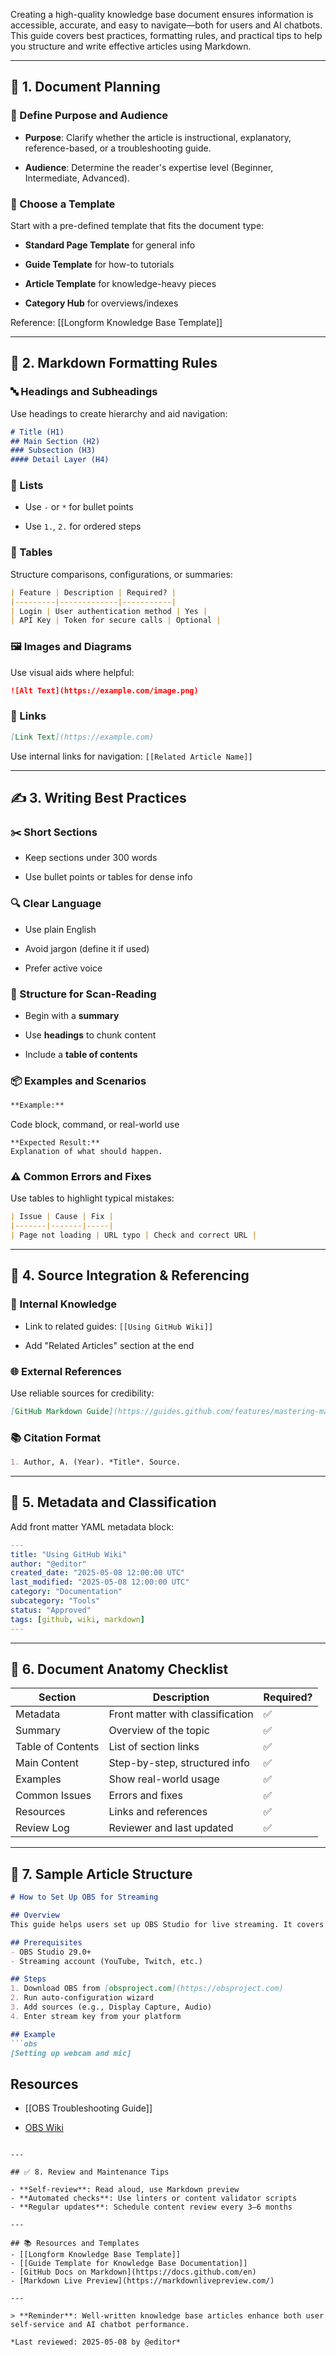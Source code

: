 
Creating a high-quality knowledge base document ensures information is accessible, accurate, and easy to navigate—both for users and AI chatbots. This guide covers best practices, formatting rules, and practical tips to help you structure and write effective articles using Markdown.

---

## 📑 1. Document Planning

### 🎯 Define Purpose and Audience

- **Purpose**: Clarify whether the article is instructional, explanatory, reference-based, or a troubleshooting guide.
    
- **Audience**: Determine the reader's expertise level (Beginner, Intermediate, Advanced).
    

### 🧱 Choose a Template

Start with a pre-defined template that fits the document type:

- **Standard Page Template** for general info
    
- **Guide Template** for how-to tutorials
    
- **Article Template** for knowledge-heavy pieces
    
- **Category Hub** for overviews/indexes
    

Reference: [[Longform Knowledge Base Template]]

---

## 📝 2. Markdown Formatting Rules

### 🔤 Headings and Subheadings

Use headings to create hierarchy and aid navigation:

```markdown
# Title (H1)
## Main Section (H2)
### Subsection (H3)
#### Detail Layer (H4)
```

### 🔢 Lists

- Use `-` or `*` for bullet points
    
- Use `1.`, `2.` for ordered steps
    

### 🧱 Tables

Structure comparisons, configurations, or summaries:

```markdown
| Feature | Description | Required? |
|---------|-------------|-----------|
| Login | User authentication method | Yes |
| API Key | Token for secure calls | Optional |
```

### 🖼️ Images and Diagrams

Use visual aids where helpful:

```markdown
![Alt Text](https://example.com/image.png)
```

### 🔗 Links

```markdown
[Link Text](https://example.com)
```

Use internal links for navigation: `[[Related Article Name]]`

---

## ✍️ 3. Writing Best Practices

### ✂️ Short Sections

- Keep sections under 300 words
    
- Use bullet points or tables for dense info
    

### 🔍 Clear Language

- Use plain English
    
- Avoid jargon (define it if used)
    
- Prefer active voice
    

### 📌 Structure for Scan-Reading

- Begin with a **summary**
    
- Use **headings** to chunk content
    
- Include a **table of contents**
    

### 📦 Examples and Scenarios

```markdown
**Example:**
```

Code block, command, or real-world use

```
**Expected Result:**
Explanation of what should happen.
```

### ⚠️ Common Errors and Fixes

Use tables to highlight typical mistakes:

```markdown
| Issue | Cause | Fix |
|-------|-------|-----|
| Page not loading | URL typo | Check and correct URL |
```

---

## 🧷 4. Source Integration & Referencing

### 🔎 Internal Knowledge

- Link to related guides: `[[Using GitHub Wiki]]`
    
- Add "Related Articles" section at the end
    

### 🌐 External References

Use reliable sources for credibility:

```markdown
[GitHub Markdown Guide](https://guides.github.com/features/mastering-markdown/)
```

### 📚 Citation Format

```markdown
1. Author, A. (Year). *Title*. Source.
```

---

## 📂 5. Metadata and Classification

Add front matter YAML metadata block:

```yaml
---
title: "Using GitHub Wiki"
author: "@editor"
created_date: "2025-05-08 12:00:00 UTC"
last_modified: "2025-05-08 12:00:00 UTC"
category: "Documentation"
subcategory: "Tools"
status: "Approved"
tags: [github, wiki, markdown]
---
```

---

## 📖 6. Document Anatomy Checklist

|Section|Description|Required?|
|---|---|---|
|Metadata|Front matter with classification|✅|
|Summary|Overview of the topic|✅|
|Table of Contents|List of section links|✅|
|Main Content|Step-by-step, structured info|✅|
|Examples|Show real-world usage|✅|
|Common Issues|Errors and fixes|✅|
|Resources|Links and references|✅|
|Review Log|Reviewer and last updated|✅|

---

## 📌 7. Sample Article Structure

````markdown
# How to Set Up OBS for Streaming

## Overview
This guide helps users set up OBS Studio for live streaming. It covers installation, configuration, and connecting to platforms like YouTube and Twitch.

## Prerequisites
- OBS Studio 29.0+
- Streaming account (YouTube, Twitch, etc.)

## Steps
1. Download OBS from [obsproject.com](https://obsproject.com)
2. Run auto-configuration wizard
3. Add sources (e.g., Display Capture, Audio)
4. Enter stream key from your platform

## Example
```obs
[Setting up webcam and mic]
````

## Resources

- [[OBS Troubleshooting Guide]]
    
- [OBS Wiki](https://obsproject.com/wiki/)
    

```

---

## ✅ 8. Review and Maintenance Tips

- **Self-review**: Read aloud, use Markdown preview
- **Automated checks**: Use linters or content validator scripts
- **Regular updates**: Schedule content review every 3–6 months

---

## 📚 Resources and Templates
- [[Longform Knowledge Base Template]]
- [[Guide Template for Knowledge Base Documentation]]
- [GitHub Docs on Markdown](https://docs.github.com/en)
- [Markdown Live Preview](https://markdownlivepreview.com/)

---

> **Reminder**: Well-written knowledge base articles enhance both user self-service and AI chatbot performance.

*Last reviewed: 2025-05-08 by @editor*

```